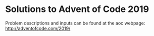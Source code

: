 # Solutions to Advent of Code 2019 #

Problem descriptions and inputs can be found at the aoc webpage: http://adventofcode.com/2019/

